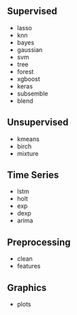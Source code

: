 ## Supervised
- lasso
- knn
- bayes
- gaussian
- svm
- tree
- forest
- xgboost
- keras
- subsemble
- blend

## Unsupervised
- kmeans
- birch
- mixture

## Time Series
- lstm
- holt
- exp
- dexp
- arima

## Preprocessing
- clean
- features

## Graphics
- plots
